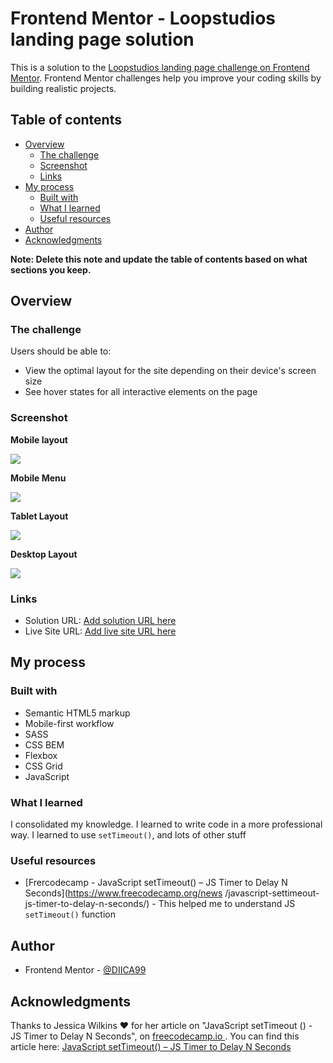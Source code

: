 # Frontend Mentor - Loopstudios landing page solution

This is a solution to the [Loopstudios landing page challenge on Frontend Mentor](https://www.frontendmentor.io/challenges/loopstudios-landing-page-N88J5Onjw). Frontend Mentor challenges help you improve your coding skills by building realistic projects. 

## Table of contents

- [Overview](#overview)
  - [The challenge](#the-challenge)
  - [Screenshot](#screenshot)
  - [Links](#links)
- [My process](#my-process)
  - [Built with](#built-with)
  - [What I learned](#what-i-learned)
  - [Useful resources](#useful-resources)
- [Author](#author)
- [Acknowledgments](#acknowledgments)

**Note: Delete this note and update the table of contents based on what sections you keep.**

## Overview

### The challenge

Users should be able to:

- View the optimal layout for the site depending on their device's screen size
- See hover states for all interactive elements on the page

### Screenshot

**Mobile layout**

![](solutions/mobile_layout.png)

**Mobile Menu**

![](solutions/mobile_menu.png)

**Tablet Layout**

![](solutions/tablet_layout.png)

**Desktop Layout**

![](solutions/desktop_layout.png)

### Links

- Solution URL: [Add solution URL here](https://your-solution-url.com)
- Live Site URL: [Add live site URL here](https://your-live-site-url.com)

## My process

### Built with

- Semantic HTML5 markup
- Mobile-first workflow
- SASS
- CSS BEM
- Flexbox
- CSS Grid
- JavaScript

### What I learned

I consolidated my knowledge. I learned to write code in a more professional way. I learned to use ```setTimeout()```, and lots of other stuff

### Useful resources

- [Frercodecamp -  JavaScript setTimeout() – JS Timer to Delay N Seconds](https://www.freecodecamp.org/news
/javascript-settimeout-js-timer-to-delay-n-seconds/) - This helped me to understand JS ```setTimeout()``` function

## Author
- Frontend Mentor - [@DIICA99](https://www.frontendmentor.io/profile/DIICA99)

## Acknowledgments

Thanks to Jessica Wilkins ♥ for her article on "JavaScript setTimeout () - JS Timer to Delay N Seconds", on
 [freecodecamp.io
](https://www.freecodecamp.org/news/). You can
 find this article here: [JavaScript setTimeout() – JS Timer to Delay N Seconds](https://www.freecodecamp.org/news/javascript-settimeout-js-timer-to-delay-n-seconds/)
